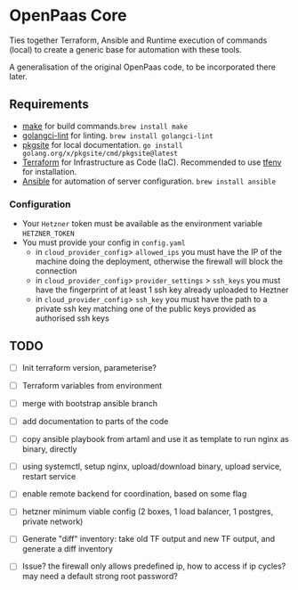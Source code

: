 # OpenPaas Core
Ties together Terraform, Ansible and Runtime execution of commands (local) to create a generic base for automation with these tools.

A generalisation of the original OpenPaas code, to be incorporated there later.

## Requirements

- [make](https://formulae.brew.sh/formula/make) for build commands.`brew install make`
- [golangci-lint](https://golangci-lint.run/usage/install/) for linting. `brew install golangci-lint`
- [pkgsite](https://pkg.go.dev/golang.org/x/pkgsite/cmd/pkgsite) for local documentation. `go install golang.org/x/pkgsite/cmd/pkgsite@latest`
- [Terraform](https://developer.hashicorp.com/terraform/tutorials/aws-get-started/install-cli) for Infrastructure as Code (IaC). Recommended to use [tfenv](https://github.com/tfutils/tfenv) for installation.
- [Ansible](https://www.ansible.com) for automation of server configuration. `brew install ansible`

### Configuration

- Your `Hetzner` token must be available as the environment variable `HETZNER_TOKEN`
- You must provide your config in `config.yaml`
  - in `cloud_provider_config`> `allowed_ips` you must have the IP of the machine doing the deployment, otherwise the firewall will block the connection
  - in `cloud_provider_config`> `provider_settings` > `ssh_keys` you must have the fingerprint of at least 1 ssh key already uploaded to Heztner
  - in `cloud_provider_config`> `ssh_key` you must have the path to a private ssh key matching one of the public keys provided as authorised ssh keys

## TODO


- [ ] Init terraform version, parameterise?
- [ ] Terraform variables from environment


- [ ] merge with bootstrap ansible branch
- [ ] add documentation to parts of the code

- [ ] copy ansible playbook from artaml and use it as template to run nginx as binary, directly
- [ ] using systemctl, setup nginx, upload/download binary, upload service, restart service
- [ ] enable remote backend for coordination, based on some flag

- [ ] hetzner minimum viable config (2 boxes, 1 load balancer, 1 postgres, private network)
- [ ] Generate "diff" inventory: take old TF output and new TF output, and generate a diff inventory

- [ ] Issue? the firewall only allows predefined ip, how to access if ip cycles? may need a default strong root password?

